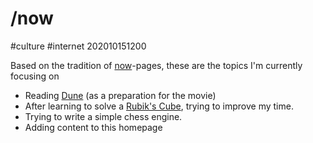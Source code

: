 # /now

#culture #internet 202010151200

Based on the tradition of [now](https://nownownow.com/about)-pages, these are the topics I'm currently focusing on

- Reading [Dune](https://www.amazon.de/-/en/Frank-Herbert/dp/0441172717) (as a preparation for the movie)
- After learning to solve a [Rubik's Cube](https://en.wikipedia.org/wiki/Rubik%27s_Cube), trying to improve my time. 
- Trying to write a simple chess engine.
- Adding content to this homepage